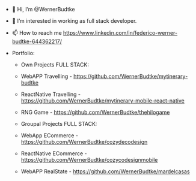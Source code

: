 - 👋 Hi, I’m @WernerBudtke

- 👀 I’m interested in working as full stack developer. 

- 📫 How to reach me https://www.linkedin.com/in/federico-werner-budtke-644362217/
- Portfolio:
    - Own Projects FULL STACK: 
    - WebAPP Travelling - https://github.com/WernerBudtke/mytinerary-budtke 
    - ReactNative Travelling - https://github.com/WernerBudtke/mytinerary-mobile-react-native
    - RNG Game - https://github.com/WernerBudtke/thehilogame

    - Groupal Projects FULL STACK:
    -  WebApp ECommerce - https://github.com/WernerBudtke/cozydecodesign
    -  ReactNative ECommerce - https://github.com/WernerBudtke/cozycodesignmobile
    -  WebAPP RealState - https://github.com/WernerBudtke/mardelcasas


<!---
WernerBudtke/WernerBudtke is a ✨ special ✨ repository because its `README.md` (this file) appears on your GitHub profile.
You can click the Preview link to take a look at your changes.
--->
